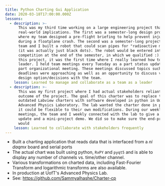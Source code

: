 ```yaml
---
title: Python Charting Gui Application
date: 2020-03-18T17:00:00.000Z
lessons:
  - description: >-
      This was my third time working on a large engineering project that had
      real-world implications. The first was a semester-long design project
      where my team designed a pre-flight briefing to help prevent injuries
      during a floatplane crash. The second was a semester-long project where my
      team and I built a robot that could scan pipes for "radioactive material"
      (it was actually just black dots). The robot would be entered into a
      competition at the end of the semester, in which we qualified :). During
      this project, it was the first time where I really learned how to be a
      leader. I held team meetings every Tuesday as a part status update and
      part organizational meeting. These meetings discussed topics such as what
      deadlines were approaching as well as an opportunity to discuss various
      design option/decisions with the team.
    lesson: Learned to manage and collaborate as a team as a leader
  - description: >-
      This was my first project where I had actual stakeholders reliant on the
      outcome of the project. The goal of this charter was to replace the
      outdated Labview charters with software developed in python in UofT's
      Advanced Physics Laboratory. The lab wanted the charter done in python so
      it could be flexible to their own modifications. During our weekly
      meetings, the team and I weekly connected with the lab to give a status
      update and a mini-project demo. We did so to make sure the end-product
      would
    lesson: Learned to collaborate with stakeholders frequently
---
```


- Built a charting application that reads data that is interfaced from a _ni daqmx_ board and serial ports
- The actual chart was built using python, `RxPY` and `pyqt5` and is able to display any number of channels vs. time/other channel.
- Various transformations on charted data, including Fast-Fourier Transform and logarithmic transforms are also available.
- In production at UofT's Advanced Physics Lab.
- See: <a href="https://github.com/Sammyalhashe/Charter-cp">https://github.com/Sammyalhashe/Charter-cp</a>

